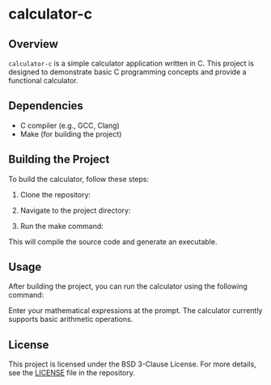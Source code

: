 # calculator-c

## Overview
`calculator-c` is a simple calculator application written in C. This project is designed to demonstrate basic C programming concepts and provide a functional calculator.

## Dependencies
- C compiler (e.g., GCC, Clang)
- Make (for building the project)

## Building the Project
To build the calculator, follow these steps:

1. Clone the repository:

2. Navigate to the project directory:

3. Run the make command:


This will compile the source code and generate an executable.

## Usage
After building the project, you can run the calculator using the following command:


Enter your mathematical expressions at the prompt. The calculator currently supports basic arithmetic operations.

## License
This project is licensed under the BSD 3-Clause License. For more details, see the [LICENSE](https://github.com/unixtech-06/calculator-c/blob/main/LICENSE) file in the repository.
